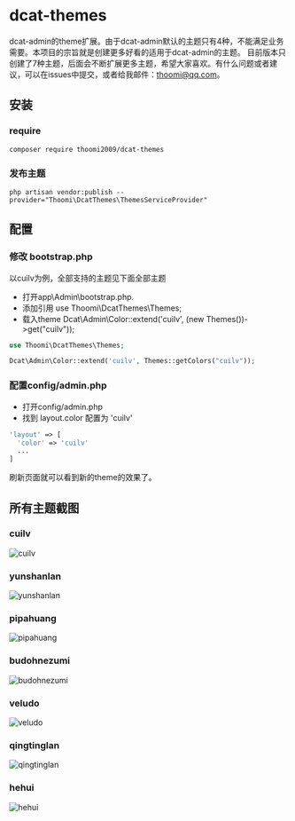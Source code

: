 # dcat-themes
dcat-admin的theme扩展。由于dcat-admin默认的主题只有4种，不能满足业务需要。本项目的宗旨就是创建更多好看的适用于dcat-admin的主题。
目前版本只创建了7种主题，后面会不断扩展更多主题，希望大家喜欢。有什么问题或者建议，可以在issues中提交，或者给我邮件：thoomi@qq.com。

## 安装
### require
```shell
composer require thoomi2009/dcat-themes
```
### 发布主题
```shell
php artisan vendor:publish --provider="Thoomi\DcatThemes\ThemesServiceProvider"
```

## 配置
### 修改 bootstrap.php  
以cuilv为例，全部支持的主题见下面全部主题
- 打开app\Admin\bootstrap.php.
- 添加引用 use Thoomi\DcatThemes\Themes;
- 载入theme Dcat\Admin\Color::extend('cuilv', (new Themes())->get("cuilv"));
```php
use Thoomi\DcatThemes\Themes;

Dcat\Admin\Color::extend('cuilv', Themes::getColors("cuilv"));
```

### 配置config/admin.php
- 打开config/admin.php
- 找到 layout.color 配置为 'cuilv'
```php
'layout' => [
  'color' => 'cuilv'
  ...
]
```
刷新页面就可以看到新的theme的效果了。

## 所有主题截图
### cuilv  
   ![cuilv](http://jinghuicdn.huan.tv/project/public/dcat-themes/mini-cuilv.jpg)
### yunshanlan  
   ![yunshanlan](http://jinghuicdn.huan.tv/project/public/dcat-themes/mini-yunshanlan.jpg)
### pipahuang  
   ![pipahuang](http://jinghuicdn.huan.tv/project/public/dcat-themes/mini-pipahuang.jpg)
### budohnezumi  
   ![budohnezumi](http://jinghuicdn.huan.tv/project/public/dcat-themes/mini-budohnezumi.jpg)
### veludo  
   ![veludo](http://jinghuicdn.huan.tv/project/public/dcat-themes/mini-veludo.jpg)
### qingtinglan  
   ![qingtinglan](http://jinghuicdn.huan.tv/project/public/dcat-themes/mini-qingtinglan.jpg)
### hehui  
   ![hehui](http://jinghuicdn.huan.tv/project/public/dcat-themes/mini-hehui.jpg)

